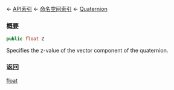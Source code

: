 ← [API索引](Api-Index) ← [命名空间索引](Namespace-Index) ← [Quaternion](VRageMath.Quaternion)

### 概要

```csharp
public float Z
```

Specifies the z-value of the vector component of the quaternion.

### 返回

[float](https://docs.microsoft.com/en-us/dotnet/api/System.Single?view=netframework-4.6)

